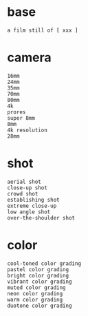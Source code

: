 # base

	a film still of [ xxx ]

# camera

	16mm
	24mm
	35mm
	70mm
	80mm
	4k
	prores
	super 8mm
	8mm
	4k resolution
	28mm

# shot

	aerial shot
	close-up shot
	crowd shot
	establishing shot
	extreme close-up
	low angle shot
	over-the-shoulder shot

# color

	cool-toned color grading
	pastel color grading
	bright color grading
	vibrant color grading
	muted color grading
	neon color grading
	warm color grading
	duotone color grading


